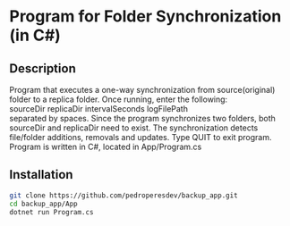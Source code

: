 # Program for Folder Synchronization (in C#)

## Description
Program that executes a one-way synchronization from source(original) folder to a replica folder. Once running, enter the following:  
sourceDir replicaDir intervalSeconds logFilePath  
separated by spaces.
Since the program synchronizes two folders, both sourceDir and replicaDir need to exist. The synchronization detects file/folder additions, removals and updates. Type QUIT to exit program.
Program is written in C#, located in App/Program.cs

## Installation
```sh
git clone https://github.com/pedroperesdev/backup_app.git
cd backup_app/App
dotnet run Program.cs
